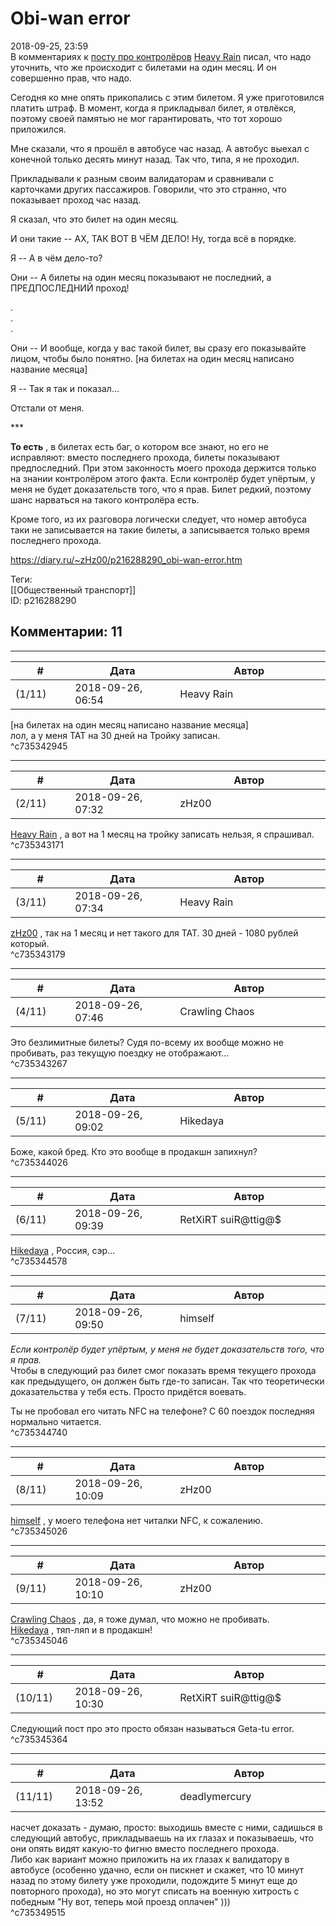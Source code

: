 Obi-wan error
=============

  
2018-09-25, 23:59  
 В комментариях к  [посту про контролёров](Не%20верблюд[0])   [Heavy Rain](http://kogacz.diary.ru "dear j ournal")  писал, что надо уточнить, что же происходит с билетами на один месяц. И он совершенно прав, что надо.   
   
 Сегодня ко мне опять прикопались с этим билетом. Я уже приготовился платить штраф. В момент, когда я прикладывал билет, я отвлёкся, поэтому своей памятью не мог гарантировать, что тот хорошо приложился.   
   
 Мне сказали, что я прошёл в автобусе час назад. А автобус выехал с конечной только десять минут назад. Так что, типа, я не проходил.   
   
 Прикладывали к разным своим валидаторам и сравнивали с карточками других пассажиров. Говорили, что это странно, что показывает проход час назад.   
   
 Я сказал, что это билет на один месяц.   
   
 И они такие -- АХ, ТАК ВОТ В ЧЁМ ДЕЛО! Ну, тогда всё в порядке.   
   
 Я -- А в чём дело-то?   
   
 Они -- А билеты на один месяц показывают не последний, а ПРЕДПОСЛЕДНИЙ проход!   
   
 .   
 .   
 .   
   
 Они -- И вообще, когда у вас такой билет, вы сразу его показывайте лицом, чтобы было понятно. [на билетах на один месяц написано название месяца]   
   
 Я -- Так я так и показал...   
   
 Отстали от меня.   
   
 \*\*\*   
   
  **То есть**  , в билетах есть баг, о котором все знают, но его не исправляют: вместо последнего прохода, билеты показывают предпоследний. При этом законность моего прохода держится только на знании контролёром этого факта. Если контролёр будет упёртым, у меня не будет доказательств того, что я прав. Билет редкий, поэтому шанс нарваться на такого контролёра есть.   
   
 Кроме того, из их разговора логически следует, что номер автобуса таки не записывается на такие билеты, а записывается только время последнего прохода.   
  
<https://diary.ru/~zHz00/p216288290_obi-wan-error.htm>  
  
Теги:  
[[Общественный транспорт]]  
ID: p216288290  


Комментарии: 11
---------------

  


---



|         #         |              Дата              |                     Автор                     |           ID           |
| --- | --- | --- | --- |
| (1/11) | 2018-09-26, 06:54 | Heavy Rain | c735342945 |

  
  [на билетах на один месяц написано название месяца]    
 лол, а у меня ТАТ на 30 дней на Тройку записан.   
 ^c735342945

---



|         #         |              Дата              |                     Автор                     |           ID           |
| --- | --- | --- | --- |
| (2/11) | 2018-09-26, 07:32 | zHz00 | c735343171 |

  
  [Heavy Rain](http://kogacz.diary.ru "dear j ournal")  , а вот на 1 месяц на тройку записать нельзя, я спрашивал.   
 ^c735343171

---



|         #         |              Дата              |                     Автор                     |           ID           |
| --- | --- | --- | --- |
| (3/11) | 2018-09-26, 07:34 | Heavy Rain | c735343179 |

  
  [zHz00](https://zHz00.diary.ru "Untitled")  , так на 1 месяц и нет такого для ТАТ. 30 дней - 1080 рублей который.   
 ^c735343179

---



|         #         |              Дата              |                     Автор                     |           ID           |
| --- | --- | --- | --- |
| (4/11) | 2018-09-26, 07:46 | Crawling Chaos | c735343267 |

  
 Это безлимитные билеты? Судя по-всему их вообще можно не пробивать, раз текущую поездку не отображают...   
 ^c735343267

---



|         #         |              Дата              |                     Автор                     |           ID           |
| --- | --- | --- | --- |
| (5/11) | 2018-09-26, 09:02 | Hikedaya | c735344026 |

  
 Боже, какой бред. Кто это вообще в продакшн запихнул?   
 ^c735344026

---



|         #         |              Дата              |                     Автор                     |           ID           |
| --- | --- | --- | --- |
| (6/11) | 2018-09-26, 09:39 | RetXiRT suiR@ttig@$ | c735344578 |

  
   [Hikedaya](http://hikedaya.diary.ru "Записная книжка")  , Россия, сэр…    
 ^c735344578

---



|         #         |              Дата              |                     Автор                     |           ID           |
| --- | --- | --- | --- |
| (7/11) | 2018-09-26, 09:50 | himself | c735344740 |

  
  *Если контролёр будет упёртым, у меня не будет доказательств того, что я прав.*    
 Чтобы в следующий раз билет смог показать время текущего прохода как предыдущего, он должен быть где-то записан. Так что теоретически доказательства у тебя есть. Просто придётся воевать.   
   
 Ты не пробовал его читать NFC на телефоне? С 60 поездок последняя нормально читается.   
 ^c735344740

---



|         #         |              Дата              |                     Автор                     |           ID           |
| --- | --- | --- | --- |
| (8/11) | 2018-09-26, 10:09 | zHz00 | c735345026 |

  
  [himself](http://himself.diary.ru "void")  , у моего телефона нет читалки NFC, к сожалению.   
 ^c735345026

---



|         #         |              Дата              |                     Автор                     |           ID           |
| --- | --- | --- | --- |
| (9/11) | 2018-09-26, 10:10 | zHz00 | c735345046 |

  
  [Crawling Chaos](http://degozaru.diary.ru "Фундаментальная ошибка атрибуции")  , да, я тоже думал, что можно не пробивать.   
  [Hikedaya](http://hikedaya.diary.ru "Записная книжка")  , тяп-ляп и в продакшн!   
 ^c735345046

---



|         #         |              Дата              |                     Автор                     |           ID           |
| --- | --- | --- | --- |
| (10/11) | 2018-09-26, 10:30 | RetXiRT suiR@ttig@$ | c735345364 |

  
  Следующий пост про это просто обязан называться Geta-tu error.    
 ^c735345364

---



|         #         |              Дата              |                     Автор                     |           ID           |
| --- | --- | --- | --- |
| (11/11) | 2018-09-26, 13:52 | deadlymercury | c735349515 |

  
 насчет доказать - думаю, просто: выходишь вместе с ними, садишься в следующий автобус, прикладываешь на их глазах и показываешь, что они опять видят какую-то фигню вместо последнего прохода.   
 Либо как вариант можно приложить на их глазах к валидатору в автобусе (особенно удачно, если он пискнет и скажет, что 10 минут назад по этому билету уже проходили, подождите 5 минут еще до повторного прохода), но это могут списать на военную хитрость с победным "Ну вот, теперь мой проезд оплачен" )))   
 ^c735349515